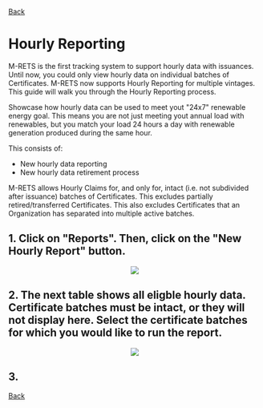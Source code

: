 [Back](https://mrets.github.io/Help/index)

# Hourly Reporting

M-RETS is the first tracking system to support hourly data with issuances. Until now, you could only view hourly data on individual batches of Certificates. M-RETS now supports Hourly Reporting for multiple vintages. This guide will walk you through the Hourly Reporting process. 

Showcase how hourly data can be used to meet yout "24x7" renewable energy goal. This means you are not just meeting yout annual load with renewables, but you match your load 24 hours a day with renewable generation produced during the same hour.

This consists of:
* New hourly data reporting
* New hourly data retirement process

M-RETS allows Hourly Claims for, and only for, intact (i.e. not subdivided after issuance) batches of Certificates. This excludes partially retired/transferred Certificates. This also excludes Certificates that an Organization has separated into multiple active batches.

## 1. Click on "Reports". Then, click on the "New Hourly Report" button.

<p align="center">
  <img src="https://github.com/mrets/photos/blob/master/hourly_reporting_1.png?raw=true">
</p>

## 2. The next table shows all eligble hourly data. Certificate batches must be intact, or they will not display here. Select the certificate batches for which you would like to run the report.

<p align="center">
  <img src="https://github.com/mrets/photos/blob/master/hourly_reporting_2.png?raw=true">
</p>

## 3. 


[Back](https://mrets.github.io/Help/index)
